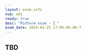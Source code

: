 ```yaml
---
layout: exam_info
num: e01
ready: true
desc: "Midterm exam - I "
exam_date: 2019-04-25 17:00:00.00-7
---
```


## TBD
